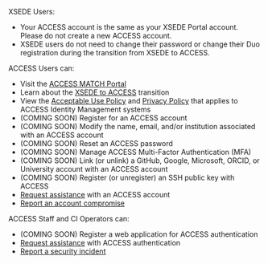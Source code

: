 XSEDE Users:
* Your ACCESS account is the same as your XSEDE Portal account. Please do not create a new ACCESS account.
* XSEDE users do not need to change their password or change their Duo registration during the transition from XSEDE to ACCESS.

ACCESS Users can:
* Visit the [ACCESS MATCH Portal](https://amp.ci/)
* Learn about the [XSEDE to ACCESS](https://www.xsede.org/advancetoaccess) transition
* View the [Acceptable Use Policy](/aup) and [Privacy Policy](/privacy) that applies to ACCESS Identity Management systems
* (COMING SOON) Register for an ACCESS account
* (COMING SOON) Modify the name, email, and/or institution associated with an ACCESS account
* (COMING SOON) Reset an ACCESS password
* (COMING SOON) Manage ACCESS Multi-Factor Authentication (MFA)
* (COMING SOON) Link (or unlink) a GitHub, Google, Microsoft, ORCID, or University account with an ACCESS account
* (COMING SOON) Register (or unregister) an SSH public key with ACCESS
* [Request assistance](/help) with an ACCESS account
* [Report an account compromise](/security)

ACCESS Staff and CI Operators can:
* (COMING SOON) Register a web application for ACCESS authentication
* [Request assistance](/help) with ACCESS authentication
* [Report a security incident](/security)
